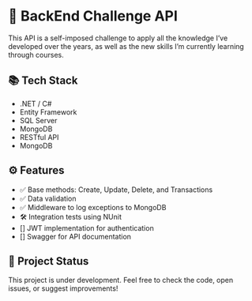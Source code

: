 # 🚀 BackEnd Challenge API

This API is a self-imposed challenge to apply all the knowledge I’ve developed over the years, as well as the new skills I’m currently learning through courses.

## 📚 Tech Stack

- .NET / C#
- Entity Framework
- SQL Server
- MongoDB
- RESTful API
- MongoDB
  
## ⚙️ Features

- ✅ Base methods: Create, Update, Delete, and Transactions
- ✅ Data validation
- ✅ Middleware to log exceptions to MongoDB
- 🛠️ Integration tests using NUnit
- [] JWT implementation for authentication
- [] Swagger for API documentation

## 🚧 Project Status

This project is under development. Feel free to check the code, open issues, or suggest improvements!
